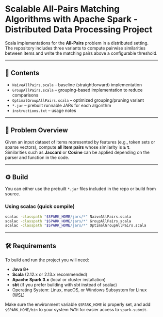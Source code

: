 # Scalable All-Pairs Matching Algorithms with Apache Spark - Distributed Data Processing Project

Scala implementations for the **All-Pairs** problem in a distributed setting.  
The repository includes three variants to compute pairwise similarities between items and write the matching pairs above a configurable threshold.

---

## 📂 Contents

- `NaiveAllPairs.scala` – baseline (straightforward) implementation  
- `GroupAllPairs.scala` – grouping-based implementation to reduce comparisons  
- `OptimalGroupAllPairs.scala` – optimized grouping/pruning variant  
- `*.jar` – prebuilt runnable JARs for each algorithm  
- `instructions.txt` – usage notes

---

## 📝 Problem Overview

Given an input dataset of items represented by features (e.g., token sets or sparse vectors), compute **all item pairs** whose similarity is **≥ τ**.  
Similarities such as **Jaccard** or **Cosine** can be applied depending on the parser and function in the code.

---


## ⚙️ Build

You can either use the prebuilt `*.jar` files included in the repo or build from source.

### Using scalac (quick compile)
```bash
scalac -classpath "$SPARK_HOME/jars/*" NaiveAllPairs.scala
scalac -classpath "$SPARK_HOME/jars/*" GroupAllPairs.scala
scalac -classpath "$SPARK_HOME/jars/*" OptimalGroupAllPairs.scala
```

---

## 🛠 Requirements

To build and run the project you will need:

- **Java 8+**  
- **Scala** (2.12.x or 2.13.x recommended)  
- **Apache Spark 3.x** (local or cluster installation)  
- **sbt** (if you prefer building with sbt instead of scalac)  
- Operating System: Linux, macOS, or Windows Subsystem for Linux (WSL)  

Make sure the environment variable `$SPARK_HOME` is properly set, and add `$SPARK_HOME/bin` to your system `PATH` for easier access to `spark-submit`.
